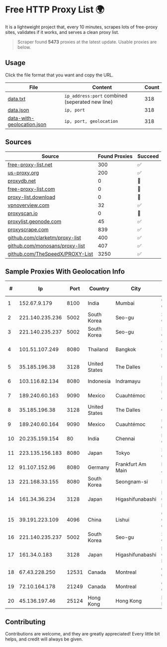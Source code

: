 
# Free HTTP Proxy List 🌍

It is a lightweight project that, every 10 minutes, scrapes lots of free-proxy sites, validates if it works, and serves a clean proxy list.


> Scraper found **5473** proxies at the latest update. Usable proxies are below.

## Usage

Click the file format that you want and copy the URL.


|File|Content|Count|
|----|-------|-----|
|[data.txt](https://raw.githubusercontent.com/themiralay/Proxy-List-World/master/data.txt)|`ip_address:port` combined (seperated new line)|318|
|[data.json](https://raw.githubusercontent.com/themiralay/Proxy-List-World/master/data.json)|`ip, port`|318|
|[data-with-geolocation.json](https://raw.githubusercontent.com/themiralay/Proxy-List-World/master/data-with-geolocation.json)|`ip, port, geolocation`|318|

## Sources

|Source|Found Proxies|Succeed|
|------|-------------|-------|
|[free-proxy-list.net](https://free-proxy-list.net)|300|✅|
|[us-proxy.org](https://www.us-proxy.org)|200|✅|
|[proxydb.net](http://proxydb.net)|0|🚫|
|[free-proxy-list.com](https://free-proxy-list.com/?page=&port=&type%5B%5D=http&type%5B%5D=https&up_time=0&search=Search)|0|🚫|
|[proxy-list.download](https://www.proxy-list.download/HTTP)|0|🚫|
|[vpnoverview.com](https://vpnoverview.com/privacy/anonymous-browsing/free-proxy-servers)|32|✅|
|[proxyscan.io](https://www.proxyscan.io)|0|🚫|
|[proxylist.geonode.com](https://proxylist.geonode.com/api/proxy-list?limit=300&page=1&sort_by=lastChecked&sort_type=desc&protocols=http,https)|45|✅|
|[proxyscrape.com](https://api.proxyscrape.com/v2/?request=displayproxies&protocol=http&timeout=10000&country=all&ssl=all&anonymity=all)|839|✅|
|[github.com/clarketm/proxy-list](https://raw.githubusercontent.com/clarketm/proxy-list/master/proxy-list-raw.txt)|400|✅|
|[github.com/monosans/proxy-list](https://raw.githubusercontent.com/monosans/proxy-list/main/proxies/http.txt)|407|✅|
|[github.com/TheSpeedX/PROXY-List](https://raw.githubusercontent.com/TheSpeedX/PROXY-List/master/http.txt)|3250|✅|


## Sample Proxies With Geolocation Info

|#|Ip|Port|Country|City|Internet Service Provider|
|-|--|----|-------|----|-------------------------|
|1|152.67.9.179|8100|India|Mumbai|Oracle Corporation|
|2|221.140.235.236|5002|South Korea|Seo-gu|SK Broadband Co Ltd|
|3|221.140.235.237|5002|South Korea|Seo-gu|SK Broadband Co Ltd|
|4|101.51.107.249|8080|Thailand|Bangkok|TOT Public Company Limited|
|5|35.185.196.38|3128|United States|The Dalles|Google LLC|
|6|103.116.82.134|8080|Indonesia|Indramayu|PT SSR Digital Informatika|
|7|189.240.60.163|9090|Mexico|Cuauhtémoc|Uninet S.A. de C.V.|
|8|35.185.196.38|3128|United States|The Dalles|Google LLC|
|9|189.240.60.164|9090|Mexico|Cuauhtémoc|Uninet S.A. de C.V.|
|10|20.235.159.154|80|India|Chennai|Microsoft Corporation|
|11|223.135.156.183|8080|Japan|Tokyo|So-net Corporation|
|12|91.107.152.96|8080|Germany|Frankfurt Am Main|Hetzner Online AG|
|13|221.168.33.155|8080|South Korea|Seongnam-si|Korea Telecom|
|14|161.34.36.234|3128|Japan|Higashifunabashi|NTT PC Communications, Inc.|
|15|39.191.223.109|4096|China|Lishui|China Mobile Communications Corporation|
|16|221.140.235.237|5002|South Korea|Seo-gu|SK Broadband Co Ltd|
|17|161.34.0.183|3128|Japan|Higashifunabashi|NTT PC Communications, Inc.|
|18|67.43.228.250|12531|Canada|Montreal|GloboTech Communications|
|19|72.10.164.178|21249|Canada|Montreal|GloboTech Communications|
|20|45.136.197.46|25124|Hong Kong|Hong Kong|Managed by IROKO Networks|



## Contributing

Contributions are welcome, and they are greatly appreciated! Every
little bit helps, and credit will always be given.

